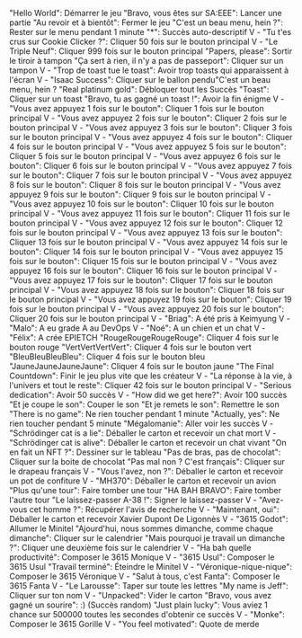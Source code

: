 "Hello World": Démarrer le jeu
"Bravo, vous êtes sur SA:EEE": Lancer une partie
"Au revoir et à bientôt": Fermer le jeu
"C'est un beau menu, hein ?": Rester sur le menu pendant 1 minute
"*": Succès auto-descriptif
V - "Tu t'es crus sur Cookie Clicker ?": Cliquer 50 fois sur le bouton principal
V - "Le Triple Neuf": Cliquer 999 fois sur le bouton principal
"Papers, please": Sortir le tiroir à tampon
"Ça sert à rien, il n'y a pas de passeport": Cliquer sur un tampon
V - "Trop de toast tue le toast": Avoir trop toasts qui apparaissent à l'écran
V - "Isaac Success": Cliquer sur le ballon pendu"C'est un beau menu, hein ?
"Real platinum gold": Débloquer tout les Succès
"Toast": Cliquer sur un toast
"Bravo, tu as gagné un toast !": Avoir la fin énigme
V - "Vous avez appuyez 1 fois sur le bouton": Cliquer 1 fois sur le bouton principal
V - "Vous avez appuyez 2 fois sur le bouton": Cliquer 2 fois sur le bouton principal
V - "Vous avez appuyez 3 fois sur le bouton": Cliquer 3 fois sur le bouton principal
V - "Vous avez appuyez 4 fois sur le bouton": Cliquer 4 fois sur le bouton principal
V - "Vous avez appuyez 5 fois sur le bouton": Cliquer 5 fois sur le bouton principal
V - "Vous avez appuyez 6 fois sur le bouton": Cliquer 6 fois sur le bouton principal
V - "Vous avez appuyez 7 fois sur le bouton": Cliquer 7 fois sur le bouton principal
V - "Vous avez appuyez 8 fois sur le bouton": Cliquer 8 fois sur le bouton principal
V - "Vous avez appuyez 9 fois sur le bouton": Cliquer 9 fois sur le bouton principal
V - "Vous avez appuyez 10 fois sur le bouton": Cliquer 10 fois sur le bouton principal
V - "Vous avez appuyez 11 fois sur le bouton": Cliquer 11 fois sur le bouton principal
V - "Vous avez appuyez 12 fois sur le bouton": Cliquer 12 fois sur le bouton principal
V - "Vous avez appuyez 13 fois sur le bouton": Cliquer 13 fois sur le bouton principal
V - "Vous avez appuyez 14 fois sur le bouton": Cliquer 14 fois sur le bouton principal
V - "Vous avez appuyez 15 fois sur le bouton": Cliquer 15 fois sur le bouton principal
V - "Vous avez appuyez 16 fois sur le bouton": Cliquer 16 fois sur le bouton principal
V - "Vous avez appuyez 17 fois sur le bouton": Cliquer 17 fois sur le bouton principal
V - "Vous avez appuyez 18 fois sur le bouton": Cliquer 18 fois sur le bouton principal
V - "Vous avez appuyez 19 fois sur le bouton": Cliquer 19 fois sur le bouton principal
V - "Vous avez appuyez 20 fois sur le bouton": Cliquer 20 fois sur le bouton principal
V - "Briag": A été pris à Keimyung
V - "Malo": A eu grade A au DevOps
V - "Noé": A un chien et un chat
V - "Félix": A crée EPIETCH
"RougeRougeRougeRouge": Cliquer 4 fois sur le bouton rouge
"VertVertVertVert": Cliquer 4 fois sur le bouton vert
"BleuBleuBleuBleu": Cliquer 4 fois sur le bouton bleu
"JauneJauneJauneJaune": Cliquer 4 fois sur le bouton jaune
"The Final Countdown": Finir le jeu plus vite que les créateur
V - "La réponse à la vie, à l'univers et tout le reste": Cliquer 42 fois sur le bouton principal
V - "Serious dedication": Avoir 50 succès
V - "How did we get here?": Avoir 100 succès
"Et je coupe le son": Couper le son
"Et je remets le son": Remettre le son
"There is no game": Ne rien toucher pendant 1 minute
"Actually, yes": Ne rien toucher pendant 5 minute
"Mégalomanie": Aller voir les succès
V - "Schrödinger cat is a lie": Déballer le carton et recevoir un chat mort
V - "Schrödinger cat is alive": Déballer le carton et recevoir un chat vivant
"On en fait un NFT ?": Dessiner sur le tableau
"Pas de bras, pas de chocolat": Cliquer sur la boite de chocolat
"Pas mal non ? C'est français": Cliquer sur le drapeau français
V - "Vous l'avez, non ?": Déballer le carton et recevoir un pot de confiture
V - "MH370": Déballer le carton et recevoir un avion
"Plus qu'une tour": Faire tomber une tour
"HA BAH BRAVO": Faire tomber l'autre tour
"Le laissez-passer A-38 !": Signer le laissez-passer
V - "Avez-vous cet homme ?": Récupérer l'avis de recherche
V - "Maintenant, oui": Déballer le carton et recevoir Xavier Dupont De Ligonnès
V - "3615 Godot": Allumer le Minitel
"Ajourd'hui, nous sommes dimanche, comme chaque dimanche": Cliquer sur le calendrier
"Mais pourquoi je travail un dimanche ?": Cliquer une deuxième fois sur le calendrier
V - "Ha bah quelle productivité": Composer le 3615 Monique
V - "3615 Usul": Composer le 3615 Usul
"Travail terminé": Éteindre le Minitel
V - "Véronique-nique-nique": Composer le 3615 Véronique
V - "Salut à tous, c'est Fanta": Composer le 3615 Fanta
V - "Le Larousse": Taper sur toute les lettres
"My name is Jeff": Cliquer sur ton nom
V - "Unpacked": Vider le carton
"Bravo, vous avez gagné un sourire": :) (Succès random)
"Just plain lucky": Vous aviez 1 chance sur 500000 toutes les secondes d'obtenir ce succès
V - "Monke": Composer le 3615 Gorille
V - "You feel motivated": Quote de merde
